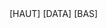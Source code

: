 <div class="container">
	<div class="inner">
		<div class="centre">
			[HAUT]
			[DATA]
			[BAS]
		</div>
	</div>
</div>